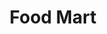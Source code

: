 ---
title: "Food Mart"
url: /maple-valley/food-mart-maple-valley-black-diamond-road-southeast/
shop: Lebensmittel
---